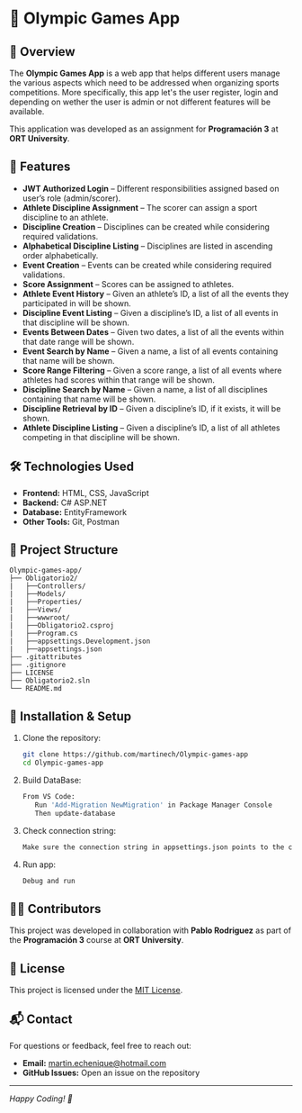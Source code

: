 # 🏅 Olympic Games App

## 📌 Overview
The **Olympic Games App** is a web app that helps different users manage the various aspects which need to be addressed when organizing sports competitions.
More specifically, this app let's the user register, login and depending on wether the user is admin or not different features will be available.

This application was developed as an assignment for **Programación 3** at **ORT University**.

## 🚀 Features
- **JWT Authorized Login** – Different responsibilities assigned based on user’s role (admin/scorer).
- **Athlete Discipline Assignment** – The scorer can assign a sport discipline to an athlete.
- **Discipline Creation** – Disciplines can be created while considering required validations.
- **Alphabetical Discipline Listing** – Disciplines are listed in ascending order alphabetically.
- **Event Creation** – Events can be created while considering required validations.
- **Score Assignment** – Scores can be assigned to athletes.
- **Athlete Event History** – Given an athlete’s ID, a list of all the events they participated in will be shown.
- **Discipline Event Listing** – Given a discipline’s ID, a list of all events in that discipline will be shown.
- **Events Between Dates** – Given two dates, a list of all the events within that date range will be shown.
- **Event Search by Name** – Given a name, a list of all events containing that name will be shown.
- **Score Range Filtering** – Given a score range, a list of all events where athletes had scores within that range will be shown.
- **Discipline Search by Name** – Given a name, a list of all disciplines containing that name will be shown.
- **Discipline Retrieval by ID** – Given a discipline’s ID, if it exists, it will be shown.
- **Athlete Discipline Listing** – Given a discipline’s ID, a list of all athletes competing in that discipline will be shown.


## 🛠️ Technologies Used
- **Frontend:** HTML, CSS, JavaScript
- **Backend:** C# ASP.NET
- **Database:** EntityFramework
- **Other Tools:** Git, Postman

## 📂 Project Structure
```
Olympic-games-app/
├── Obligatorio2/
|   ├──Controllers/
|   ├──Models/
|   ├──Properties/
|   ├──Views/
|   ├──wwwroot/
|   ├──Obligatorio2.csproj
|   ├──Program.cs
|   ├──appsettings.Development.json
|   ├──appsettings.json
├── .gitattributes
├── .gitignore
├── LICENSE
├── Obligatorio2.sln
└── README.md
```

## 🚀 Installation & Setup
1. Clone the repository:
   ```sh
   git clone https://github.com/martinech/Olympic-games-app
   cd Olympic-games-app
   ```
2. Build DataBase:
   ```sh
   From VS Code:
      Run 'Add-Migration NewMigration' in Package Manager Console
      Then update-database
   ```
3. Check connection string:
   ```sh
   Make sure the connection string in appsettings.json points to the correct server
   ```
4. Run app:
   ```sh
   Debug and run
   ```

## 👨‍💻 Contributors
This project was developed in collaboration with **Pablo Rodriguez** as part of the **Programación 3** course at **ORT University**.

## 📄 License
This project is licensed under the [MIT License](LICENSE).

## 📬 Contact
For questions or feedback, feel free to reach out:
- **Email:** martin.echenique@hotmail.com
- **GitHub Issues:** Open an issue on the repository

---
*Happy Coding! 🚀*


